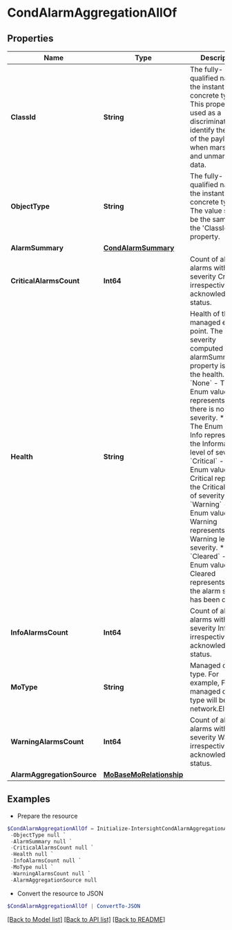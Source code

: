 # CondAlarmAggregationAllOf
## Properties

Name | Type | Description | Notes
------------ | ------------- | ------------- | -------------
**ClassId** | **String** | The fully-qualified name of the instantiated, concrete type. This property is used as a discriminator to identify the type of the payload when marshaling and unmarshaling data. | [default to "cond.AlarmAggregation"]
**ObjectType** | **String** | The fully-qualified name of the instantiated, concrete type. The value should be the same as the &#39;ClassId&#39; property. | [default to "cond.AlarmAggregation"]
**AlarmSummary** | [**CondAlarmSummary**](CondAlarmSummary.md) |  | [optional] 
**CriticalAlarmsCount** | **Int64** | Count of all alarms with severity Critical, irrespective of acknowledgement status. | [optional] 
**Health** | **String** | Health of the managed end point. The highest severity computed from alarmSummary property is set as the health. * &#x60;None&#x60; - The Enum value None represents that there is no severity. * &#x60;Info&#x60; - The Enum value Info represents the Informational level of severity. * &#x60;Critical&#x60; - The Enum value Critical represents the Critical level of severity. * &#x60;Warning&#x60; - The Enum value Warning represents the Warning level of severity. * &#x60;Cleared&#x60; - The Enum value Cleared represents that the alarm severity has been cleared. | [optional] [default to "None"]
**InfoAlarmsCount** | **Int64** | Count of all alarms with severity Info, irrespective of acknowledgement status. | [optional] 
**MoType** | **String** | Managed object type. For example, FI managed object type will be network.Element. | [optional] 
**WarningAlarmsCount** | **Int64** | Count of all alarms with severity Warning, irrespective of acknowledgement status. | [optional] 
**AlarmAggregationSource** | [**MoBaseMoRelationship**](MoBaseMoRelationship.md) |  | [optional] 

## Examples

- Prepare the resource
```powershell
$CondAlarmAggregationAllOf = Initialize-IntersightCondAlarmAggregationAllOf  -ClassId null `
 -ObjectType null `
 -AlarmSummary null `
 -CriticalAlarmsCount null `
 -Health null `
 -InfoAlarmsCount null `
 -MoType null `
 -WarningAlarmsCount null `
 -AlarmAggregationSource null
```

- Convert the resource to JSON
```powershell
$CondAlarmAggregationAllOf | ConvertTo-JSON
```

[[Back to Model list]](../README.md#documentation-for-models) [[Back to API list]](../README.md#documentation-for-api-endpoints) [[Back to README]](../README.md)

